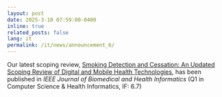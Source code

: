 ```yaml
---
layout: post
date: 2025-3-10 07:59:00-0400
inline: true
related_posts: false
lang: it
permalink: /it/news/announcement_6/
---
```


<!-- TRANSLATION NOTE: Replace the English content below with Italian translation. -->

Our latest scoping review, [Smoking Detection and Cessation: An Updated Scoping Review of Digital and Mobile Health Technologies](https://doi.org/10.1109/JBHI.2025.3549255), has been published in _IEEE Journal of Biomedical and Health Informatics_ (Q1 in Computer Science & Health Informatics, IF: 6.7)
